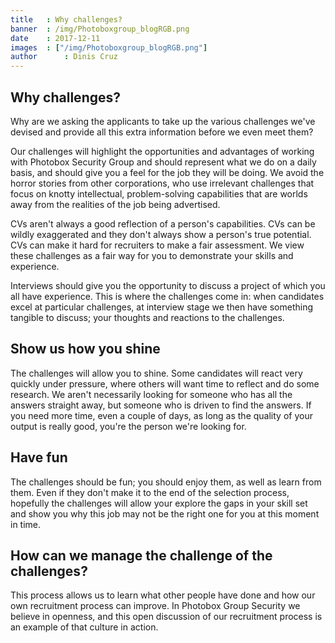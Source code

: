 ```yaml
---
title   : Why challenges?
banner  : /img/Photoboxgroup_blogRGB.png
date    : 2017-12-11
images  : ["/img/Photoboxgroup_blogRGB.png"]
author      : Dinis Cruz
---
```


## Why challenges?

Why are we asking the applicants to take up the various challenges we've devised and provide all this extra information before we even meet them?

Our challenges will highlight the opportunities and advantages of working with Photobox Security Group and should represent what we do on a daily basis, and should give you a feel for the job they will be doing.  We avoid the horror stories from other corporations, who use irrelevant challenges that focus on knotty intellectual, problem-solving capabilities that are worlds away from the realities of the job being advertised.

CVs aren't always a good reflection of a person's capabilities. CVs can be wildly exaggerated and they don't always show a person's true potential. CVs can make it hard for recruiters to make a fair assessment. We view these challenges as a fair way for you to demonstrate your skills and experience.

Interviews should give you the opportunity to discuss a project of which you all have experience. This is where the challenges come in: when candidates excel at particular challenges, at interview stage we then have something tangible to discuss; your thoughts and reactions to the challenges.

## Show us how you shine
The challenges will allow you to shine. Some candidates will react very quickly under pressure, where others will want time to reflect and do some research. We aren't necessarily looking for someone who has all the answers straight away, but someone who is driven to find the answers. If you need more time, even a couple of days, as long as the quality of your output is really good, you're the person we're looking for. 

## Have fun
The challenges should be fun; you should enjoy them, as well as learn from them. Even if they don't make it to the end of the selection process, hopefully the challenges will allow your explore the gaps in your skill set and show you why this job may not be the right one for you at this moment in time.

## How can we manage the challenge of the challenges? 
This process allows us to learn what other people have done and how our own recruitment process can improve. In Photobox Group Security we believe in openness, and this open discussion of our recruitment process is an example of that culture in action. 

